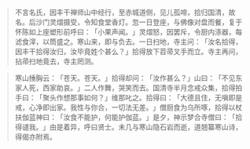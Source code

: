 
> 不言名氏，因丰干禅师山中经行，至赤城道侧，见儿孤啼，拾归国清，故名。后沙门灵熠摄受，令知食堂香灯。忽一日登座，与佛像对盘而餐，复于怀陈如上座塑形前呼曰：​「小果声闻。​」灵熠怒，因罢斥，令厨内涤器，每滤食滓，以筒盛之。寒山来，即与负去。一日扫地，寺主问：​「汝名拾得，因丰干拾得汝归，汝毕竟姓个甚么？​」拾得放下苕帚叉手而立。寺主再问，拈帚扫地竟去，寺主罔测。

> 寒山捶胸云：​「苍天。苍天。​」拾得却问：​「汝作甚么？​」山曰：​「不见东家人死，西家助哀。​」二人作舞，哭笑而去。国清寺半月念戒众集，拾得拍手曰：​「聚头作想那事如何？​」维那叱之。拾得曰：​「大德且住，无嗔即是戒，心净即出家。我性与你合，一切法无差。​」僧厨食为乌所啄，拾得以杖扶伽蓝神曰：​「汝食不能护，何能护伽蓝。​」是夕，神示梦合寺僧曰：​「拾得谴我。​」由是着异，呼曰贤士。未几与寒山隐石岩而逝，道翘纂寒山诗，得偈亦附焉。
